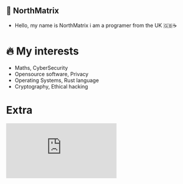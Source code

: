 ## 🗻 NorthMatrix
- Hello, my name is NorthMatrix i am a programer from the UK 🇬🇧☕️

# 🔥 My interests
- Maths, CyberSecurity
- Opensource software, Privacy
- Operating Systems, Rust language
- Cryptography, Ethical hacking 

# Extra
<iframe src="https://tryhackme.com/api/v2/badges/public-profile?userPublicId=3591836" style='border:none;'></iframe>
